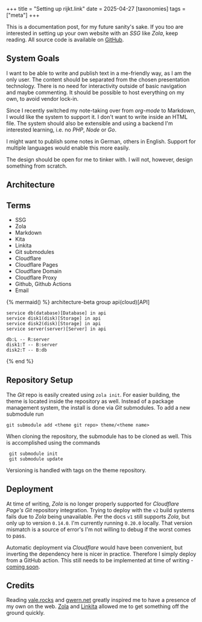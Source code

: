 
+++
title = "Setting up rijkt.link"
date = 2025-04-27
[taxonomies]
tags = ["meta"]
+++

This is a documentation post, for my future sanity's sake. If you too are interested in setting up your own website with an *SSG* like *Zola*, keep reading.  <!-- more --> All source code is available on [GitHub](https://github.com/rijkt/rijkt.link). 

## System Goals

I want to be able to write and publish text in a me-friendly way, as I am the only user. The content should be separated from the chosen presentation technology. There is no need for interactivity outside of basic navigation and maybe commenting. It should be possible to host everything on my own, to avoid vendor lock-in.

Since I recently switched my note-taking over from *org-mode* to Markdown, I would like the system to support it. I don't want to write inside an HTML file. The system should also be extensible and using a backend I'm interested learning, i.e. no *PHP*, *Node* or *Go*. 

I might want to publish some notes in German, others in English. Support for multiple languages would enable this more easily.

The design should be open for me to tinker with. I will not, however, design something from scratch. 

## Architecture



## Terms
- SSG
- Zola
- Markdown
- Kita
- Linkita
- Git submodules
- Cloudflare
- Cloudflare Pages
- Cloudflare Domain
- Cloudflare Proxy
- Github, Github Actions
- Email

{% mermaid() %}
architecture-beta
    group api(cloud)[API]

    service db(database)[Database] in api
    service disk1(disk)[Storage] in api
    service disk2(disk)[Storage] in api
    service server(server)[Server] in api

    db:L -- R:server
    disk1:T -- B:server
    disk2:T -- B:db
{% end %}

## Repository Setup

The *Git* repo is easily created using `zola init`. For easier building, the theme is located inside the repository as well. Instead of a package management system, the install is done via *Git* submodules. To add a new submodule run 

```
git submodule add <theme git repo> theme/<theme name>
```

When cloning the repository, the submodule has to be cloned as well. This is accomplished using the commands
```
 git submodule init
 git submodule update 
```
Versioning is handled with tags on the theme repository.
## Deployment
At time of writing, *Zola* is no longer properly supported for *Cloudflare Page's* *Git* repository integration. Trying to deploy with the `v2` build systems fails due to *Zola* being unavailable. Per the docs `v1` still supports *Zola*, but only up to version `0.14.0`. I'm currently running `0.20.0` locally. That version mismatch is a source of error's I'm not willing to debug if the worst comes to pass.

Automatic deployment via *Cloudflare* would have been convenient, but inverting the dependency here is nicer in practice. Therefore I simply deploy from a GitHub action. This still needs to be implemented at time of writing - [coming soon](https://github.com/rijkt/rijkt.link/issues/3).

## Credits

Reading [vale.rocks](https://vale.rocks/) and [gwern.net](https://gwern.net/) greatly inspired me to have a presence of my own on the web. [Zola](https://www.getzola.org/) and [Linkita](https://codeberg.org/salif/linkita) allowed me to get something off the ground quickly.